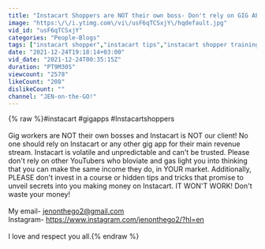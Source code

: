 ```yaml
---
title: "Instacart Shoppers are NOT their own boss- Don't rely on GIG APPS in 2022"
image: "https:\/\/i.ytimg.com\/vi\/usF6qTCSxjY\/hqdefault.jpg"
vid_id: "usF6qTCSxjY"
categories: "People-Blogs"
tags: ["instacart shopper","instacart tips","instacart shopper training"]
date: "2021-12-24T19:18:14+03:00"
vid_date: "2021-12-24T00:35:15Z"
duration: "PT9M30S"
viewcount: "2578"
likeCount: "208"
dislikeCount: ""
channel: "JEN-on-the-GO!"
---
```

{% raw %}#instacart #gigapps #Instacartshoppers <br /><br />Gig workers are NOT their own bosses and Instacart is NOT our client! No one should rely on Instacart or any other gig app for their main revenue stream. Instacart is volatile and unpredictable and can't be trusted. Please don't rely on other YouTubers who bloviate and gas light you into thinking that you can make the same income they do, in YOUR market. Additionally, PLEASE don't invest in a course or hidden tips and tricks that promise to unveil secrets into you making money on Instacart. IT WON'T WORK! Don't waste your money! <br /><br />My email- jenonthego2@gmail.com<br />Instagram- <a rel="nofollow" target="blank" href="https://www.instagram.com/jenonthego2/?hl=en">https://www.instagram.com/jenonthego2/?hl=en</a><br /><br />I love and respect you all.{% endraw %}

